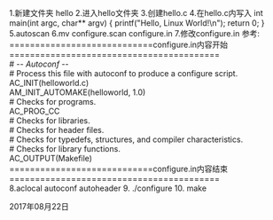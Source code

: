 1.新建文件夹 hello
2.进入hello文件夹
3.创建hello.c
4.在hello.c内写入 int main(int argc, char** argv) { printf("Hello, Linux World!\n"); return 0; }
5.autoscan
6.mv configure.scan configure.in
7.修改configure.in 参考:
    ============================configure.in内容开始=========================================   
    # -*- Autoconf -*-   
    # Process this file with autoconf to produce a configure script.   
    AC_INIT(helloworld.c)   
    AM_INIT_AUTOMAKE(helloworld, 1.0)   
    # Checks for programs.   
    AC_PROG_CC   
    # Checks for libraries.   
    # Checks for header files.   
    # Checks for typedefs, structures, and compiler characteristics.   
    # Checks for library functions.   
    AC_OUTPUT(Makefile)   
    ============================configure.in内容结束=========================================   
8.aclocal autoconf  autoheader
9. ./configure
10. make







 2017年08月22日
